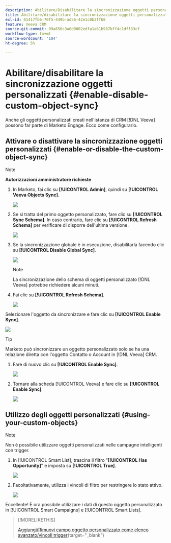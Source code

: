 ```yaml
---
description: Abilitare/Disabilitare la sincronizzazione oggetti personalizzati - Documentazione di Marketo - Documentazione del prodotto
title: Abilitare/disabilitare la sincronizzazione oggetti personalizzati
exl-id: 01417fb6-70f5-449b-ad56-42e1c0b2ff68
feature: Veeva CRM
source-git-commit: 09a656c3a0d0002edfa1a61b987bff4c1dff33cf
workflow-type: tm+mt
source-wordcount: '184'
ht-degree: 5%

---
```


# Abilitare/disabilitare la sincronizzazione oggetti personalizzati {#enable-disable-custom-object-sync}

Anche gli oggetti personalizzati creati nell&#39;istanza di CRM [!DNL Veeva] possono far parte di Marketo Engage. Ecco come configurarlo.

## Attivare o disattivare la sincronizzazione oggetti personalizzati {#enable-or-disable-the-custom-object-sync}

>[!NOTE]
>
>**Autorizzazioni amministratore richieste**

1. In Marketo, fai clic su **[!UICONTROL Admin]**, quindi su **[!UICONTROL Veeva Objects Sync]**.

   ![](assets/enable-disable-custom-object-sync-1.png)

1. Se si tratta del primo oggetto personalizzato, fare clic su **[!UICONTROL Sync Schema]**. In caso contrario, fare clic su **[!UICONTROL Refresh Schema]** per verificare di disporre dell&#39;ultima versione.

   ![](assets/enable-disable-custom-object-sync-2.png)

1. Se la sincronizzazione globale è in esecuzione, disabilitarla facendo clic su **[!UICONTROL Disable Global Sync]**.

   ![](assets/enable-disable-custom-object-sync-3.png)

   >[!NOTE]
   >
   >La sincronizzazione dello schema di oggetti personalizzato [!DNL Veeva] potrebbe richiedere alcuni minuti.

1. Fai clic su **[!UICONTROL Refresh Schema]**.

   ![](assets/enable-disable-custom-object-sync-4.png)

Selezionare l&#39;oggetto da sincronizzare e fare clic su **[!UICONTROL Enable Sync]**.

![](assets/enable-disable-custom-object-sync-5.png)

>[!TIP]
>
>Marketo può sincronizzare un oggetto personalizzato solo se ha una relazione diretta con l&#39;oggetto Contatto o Account in [!DNL Veeva] CRM.

1. Fare di nuovo clic su **[!UICONTROL Enable Sync]**.

   ![](assets/enable-disable-custom-object-sync-6.png)

1. Tornare alla scheda [!UICONTROL Veeva] e fare clic su **[!UICONTROL Enable Sync]**.

   ![](assets/enable-disable-custom-object-sync-7.png)

## Utilizzo degli oggetti personalizzati {#using-your-custom-objects}

>[!NOTE]
>
>Non è possibile utilizzare oggetti personalizzati nelle campagne intelligenti con trigger.

1. In [!UICONTROL Smart List], trascina il filtro &quot;**[!UICONTROL Has Opportunity]**&quot; e imposta su **[!UICONTROL True]**.

   ![](assets/enable-disable-custom-object-sync-8.png)

1. Facoltativamente, utilizza i vincoli di filtro per restringere lo stato attivo.

   ![](assets/enable-disable-custom-object-sync-9.png)

Eccellente! È ora possibile utilizzare i dati di questo oggetto personalizzato in [!UICONTROL Smart Campaigns] e [!UICONTROL Smart Lists].

>[!MORELIKETHIS]
>
>[Aggiungi/Rimuovi campo oggetto personalizzato come elenco avanzato/vincoli trigger](/help/marketo/product-docs/crm-sync/veeva-crm-sync/sync-details/add-remove-custom-object-field-as-smart-list-trigger-constraints.md){target="_blank"}
